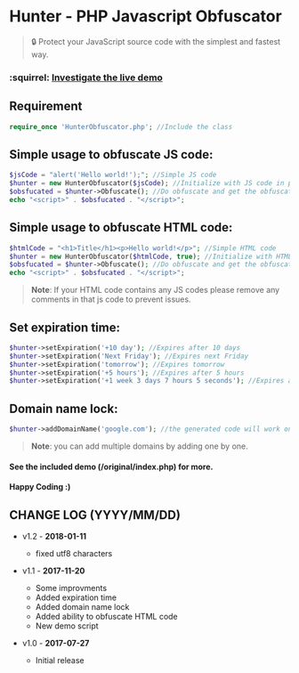 # Hunter - PHP Javascript Obfuscator
> :lock: Protect your JavaScript source code with the simplest and fastest way.

### :squirrel: [Investigate the live demo](https://damidev.000webhostapp.com/)

## Requirement
```php
require_once 'HunterObfuscator.php'; //Include the class
```

## Simple usage to obfuscate JS code:
```php
$jsCode = "alert('Hello world!');"; //Simple JS code
$hunter = new HunterObfuscator($jsCode); //Initialize with JS code in parameter
$obsfucated = $hunter->Obfuscate(); //Do obfuscate and get the obfuscated code
echo "<script>" . $obsfucated . "</script>";
```

## Simple usage to obfuscate HTML code:

```php
$htmlCode = "<h1>Title</h1><p>Hello world!</p>"; //Simple HTML code
$hunter = new HunterObfuscator($htmlCode, true); //Initialize with HTML code in first parameter and set second one to TRUE
$obsfucated = $hunter->Obfuscate(); //Do obfuscate and get the obfuscated code
echo "<script>" . $obsfucated . "</script>";
```

> **Note**: If your HTML code contains any JS codes please remove any comments in that js code to prevent issues.

## Set expiration time:

```php
$hunter->setExpiration('+10 day'); //Expires after 10 days
$hunter->setExpiration('Next Friday'); //Expires next Friday
$hunter->setExpiration('tomorrow'); //Expires tomorrow
$hunter->setExpiration('+5 hours'); //Expires after 5 hours
$hunter->setExpiration('+1 week 3 days 7 hours 5 seconds'); //Expires after +1 week 3 days 7 hours and 5 seconds
```

## Domain name lock:

```php
$hunter->addDomainName('google.com'); //the generated code will work only on google.com
```

> **Note**: you can add multiple domains by adding one by one.

#### See the included demo (/original/index.php) for more.

#### Happy Coding :)


## CHANGE LOG (YYYY/MM/DD)

* v1.2 - **2018-01-11**
  * fixed utf8 characters

* v1.1 - **2017-11-20**
  * Some improvments
  * Added expiration time
  * Added domain name lock
  * Added ability to obfuscate HTML code
  * New demo script

* v1.0 - **2017-07-27**
  * Initial release
